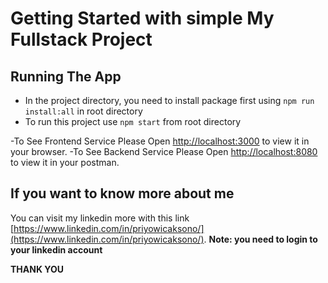 # Getting Started with simple My Fullstack Project


## Running The App
- In the project directory, you need to install package first using `npm run install:all` in root directory
- To run this project use `npm start` from root directory

-To See Frontend Service Please Open [http://localhost:3000](http://localhost:3000) to view it in your browser.
-To See Backend Service Please Open [http://localhost:8080](http://localhost:8080) to view it in your postman.



## If you want to know more about me

You can visit my linkedin more with this link [https://www.linkedin.com/in/priyowicaksono/](https://www.linkedin.com/in/priyowicaksono/).
**Note: you need to login to your linkedin account**

**THANK YOU**

